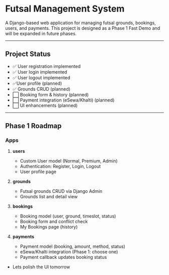 # Futsal Management System

A Django-based web application for managing futsal grounds, bookings, users, and payments. This project is designed as a Phase 1 Fast Demo and will be expanded in future phases.

---

## Project Status

- ✅ User registration implemented  
- ✅ User login implemented  
- ✅ User logout implemented  
- ✅User profile (planned)  
- ✅ Grounds CRUD (planned)  
- ⬜ Booking form & history (planned)  
- ⬜ Payment integration (eSewa/Khalti) (planned)  
- ⬜ UI enhancements (planned)  

---

## Phase 1 Roadmap

### Apps

1. **users**  
   - Custom User model (Normal, Premium, Admin)  
   - Authentication: Register, Login, Logout  
   - User profile page  

2. **grounds**  
   - Futsal grounds CRUD via Django Admin  
   - Grounds list and detail view  

3. **bookings**  
   - Booking model (user, ground, timeslot, status)  
   - Booking form and conflict check  
   - My Bookings page (history)  

4. **payments**  
   - Payment model (booking, amount, method, status)  
   - eSewa/Khalti integration (Phase 1: choose one)  
   - Payment callback updates booking status  


- Lets polish the UI tomorrow



